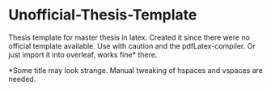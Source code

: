 # Unofficial-Thesis-Template
Thesis template for master thesis in latex.
Created it since there were no official template
available. Use with caution and the pdfLatex-compiler.
Or just import it into overleaf, works fine* there.




*Some title may look strange. Manual tweaking of hspaces and vspaces are needed.
